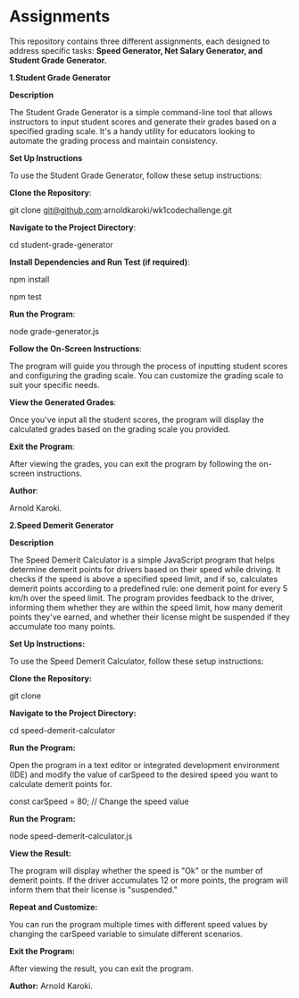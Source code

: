 # Assignments

This repository contains three different assignments, each designed to address specific tasks:
**Speed Generator, Net Salary Generator, and Student Grade Generator.**


**1.Student Grade Generator**

**Description**

The Student Grade Generator is a simple command-line tool that allows instructors to input student scores and generate their grades based on a specified grading scale. It's a handy utility for educators looking to automate the grading process and maintain consistency.

**Set Up Instructions**

To use the Student Grade Generator, follow these setup instructions:

**Clone the Repository**: 

git clone git@github.com:arnoldkaroki/wk1codechallenge.git

**Navigate to the Project Directory**:

cd student-grade-generator

**Install Dependencies and Run Test (if required)**:

npm install

npm test

**Run the Program**:

node grade-generator.js

**Follow the On-Screen Instructions**:

The program will guide you through the process of inputting student scores and configuring the grading scale. You can customize the grading scale to suit your specific needs.

**View the Generated Grades**:

Once you've input all the student scores, the program will display the calculated grades based on the grading scale you provided.

**Exit the Program**:

After viewing the grades, you can exit the program by following the on-screen instructions.

**Author**:

Arnold Karoki.


**2.Speed Demerit Generator**

**Description**

The Speed Demerit Calculator is a simple JavaScript program that helps determine demerit points for drivers based on their speed while driving. It checks if the speed is above a specified speed limit, and if so, calculates demerit points according to a predefined rule: one demerit point for every 5 km/h over the speed limit. The program provides feedback to the driver, informing them whether they are within the speed limit, how many demerit points they've earned, and whether their license might be suspended if they accumulate too many points.

**Set Up Instructions:**

To use the Speed Demerit Calculator, follow these setup instructions:

**Clone the Repository:**

git clone 

**Navigate to the Project Directory:**


cd speed-demerit-calculator

**Run the Program:**

Open the program in a text editor or integrated development environment (IDE) and modify the value of carSpeed to the desired speed you want to calculate demerit points for.

const carSpeed = 80; // Change the speed value

**Run the Program:**

node speed-demerit-calculator.js

**View the Result:**

The program will display whether the speed is "Ok" or the number of demerit points. If the driver accumulates 12 or more points, the program will inform them that their license is "suspended."

**Repeat and Customize:** 

You can run the program multiple times with different speed values by changing the carSpeed variable to simulate different scenarios.

**Exit the Program:**

After viewing the result, you can exit the program.

**Author:** Arnold Karoki.


